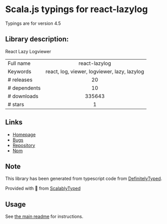
# Scala.js typings for react-lazylog

Typings are for version 4.5

## Library description:
React Lazy Logviewer

|                    |                 |
| ------------------ | :-------------: |
| Full name          | react-lazylog |
| Keywords           | react, log, viewer, logviewer, lazy, lazylog |
| # releases         | 20 |
| # dependents       | 10 |
| # downloads        | 335643 |
| # stars            | 1 |

## Links
- [Homepage](https://github.com/mozilla-frontend-infra/react-lazylog#readme)
- [Bugs](https://github.com/mozilla-frontend-infra/react-lazylog/issues)
- [Repository](https://github.com/mozilla-frontend-infra/react-lazylog)
- [Npm](https://www.npmjs.com/package/react-lazylog)
    


## Note
This library has been generated from typescript code from [DefinitelyTyped](https://definitelytyped.org).

Provided with :purple_heart: from [ScalablyTyped](https://github.com/oyvindberg/ScalablyTyped)

## Usage
See [the main readme](../../readme.md) for instructions.


